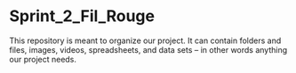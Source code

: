 # Sprint_2_Fil_Rouge
This repository is meant to organize our project. It can contain folders and files, images, videos, spreadsheets, and data sets – in other words anything our project needs.
